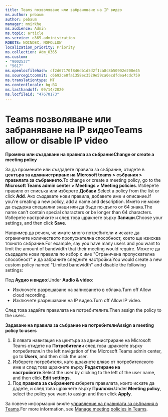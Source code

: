 ```yaml
---
title: Teams позволяване или забраняване на IP видео
ms.author: pebaum
author: pebaum
manager: mnirkhe
ms.audience: Admin
ms.topic: article
ms.service: o365-administration
ROBOTS: NOINDEX, NOFOLLOW
localization_priority: Priority
ms.collection: Adm_O365
ms.custom:
- "9002537"
- "5617"
ms.openlocfilehash: cf2d67170f846db1d5d2f1ca8c8b50902e200e45
ms.sourcegitcommit: c6692ce0fa1358ec3529e59ca0ecdfdea4cdc759
ms.translationtype: MT
ms.contentlocale: bg-BG
ms.lasthandoff: 09/14/2020
ms.locfileid: "47670173"
---
```

# <a name="teams-allow-or-disable-ip-video"></a><span data-ttu-id="6b99f-102">Teams позволяване или забраняване на IP видео</span><span class="sxs-lookup"><span data-stu-id="6b99f-102">Teams allow or disable IP video</span></span>

<span data-ttu-id="6b99f-103">**Промяна или създаване на правила за събрание**</span><span class="sxs-lookup"><span data-stu-id="6b99f-103">**Change or create a meeting policy**</span></span>

<span data-ttu-id="6b99f-104">За да промените или създадете правила за събрание, отидете в **центъра за администриране на Microsoft teams > събрания > правилата за събранието**.</span><span class="sxs-lookup"><span data-stu-id="6b99f-104">To change or create a meeting policy, go to the **Microsoft Teams admin center > Meetings > Meeting policies**.</span></span> <span data-ttu-id="6b99f-105">Изберете правило от списъка или изберете **Добави**.</span><span class="sxs-lookup"><span data-stu-id="6b99f-105">Select a policy from the list or click **Add**.</span></span> <span data-ttu-id="6b99f-106">Ако създавате нови правила, добавете име и описание.</span><span class="sxs-lookup"><span data-stu-id="6b99f-106">If you're creating a new policy, add a name and description.</span></span> <span data-ttu-id="6b99f-107">Името не може да съдържа специални знаци или да бъде по-дълго от 64 знака.</span><span class="sxs-lookup"><span data-stu-id="6b99f-107">The name can't contain special characters or be longer than 64 characters.</span></span> <span data-ttu-id="6b99f-108">Изберете настройките и след това щракнете върху **Запиши**.</span><span class="sxs-lookup"><span data-stu-id="6b99f-108">Choose your settings, and then click **Save**.</span></span>

<span data-ttu-id="6b99f-109">Например да речем, че имате много потребители и искате да ограничите количеството пропускателна способност, което ще изисква тяхното събрание.</span><span class="sxs-lookup"><span data-stu-id="6b99f-109">For example, say you have many users and you want to limit the amount of bandwidth that their meeting would require.</span></span> <span data-ttu-id="6b99f-110">Можете да създадете нови правила по избор с име "Ограничена пропускателна способност" и да забраните следните настройки:</span><span class="sxs-lookup"><span data-stu-id="6b99f-110">You would create a new custom policy named "Limited bandwidth" and disable the following settings:</span></span>

<span data-ttu-id="6b99f-111">Под **Аудио и видео**:</span><span class="sxs-lookup"><span data-stu-id="6b99f-111">Under **Audio & video**:</span></span>

- <span data-ttu-id="6b99f-112">Изключете разрешаване на записването в облака.</span><span class="sxs-lookup"><span data-stu-id="6b99f-112">Turn off Allow cloud recording.</span></span>
- <span data-ttu-id="6b99f-113">Изключете разрешаване на IP видео.</span><span class="sxs-lookup"><span data-stu-id="6b99f-113">Turn off Allow IP video.</span></span>

<span data-ttu-id="6b99f-114">След това задайте правилата на потребителите.</span><span class="sxs-lookup"><span data-stu-id="6b99f-114">Then assign the policy to the users.</span></span>

<span data-ttu-id="6b99f-115">**Задаване на правила за събрание на потребители**</span><span class="sxs-lookup"><span data-stu-id="6b99f-115">**Assign a meeting policy to users**</span></span>

1. <span data-ttu-id="6b99f-116">В лявата навигация на центъра за администриране на Microsoft Teams отидете на **Потребители**и след това щракнете върху потребителя.</span><span class="sxs-lookup"><span data-stu-id="6b99f-116">In the left navigation of the Microsoft Teams admin center, go to **Users**, and then click the user.</span></span>
2. <span data-ttu-id="6b99f-117">Изберете потребителя, като щракнете вляво от потребителското име и след това щракнете върху **Редактиране на настройките**.</span><span class="sxs-lookup"><span data-stu-id="6b99f-117">Select the user by clicking to the left of the user name, and then click **Edit settings**.</span></span>
3. <span data-ttu-id="6b99f-118">Под **правила за събранието**изберете правилата, които искате да дадете, и след това щракнете върху **Приложи**.</span><span class="sxs-lookup"><span data-stu-id="6b99f-118">Under **Meeting policy**, select the policy you want to assign and then click **Apply**.</span></span>

<span data-ttu-id="6b99f-119">За повече информация вижте [управление на правилата за събрания в Teams](https://docs.microsoft.com/microsoftteams/meeting-policies-in-teams).</span><span class="sxs-lookup"><span data-stu-id="6b99f-119">For more information, see [Manage meeting policies in Teams](https://docs.microsoft.com/microsoftteams/meeting-policies-in-teams).</span></span>
